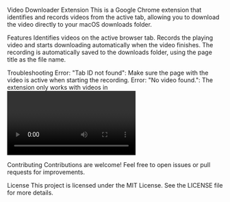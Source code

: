 Video Downloader Extension
This is a Google Chrome extension that identifies and records videos from the active tab, allowing you to download the video directly to your macOS downloads folder.

Features
Identifies videos on the active browser tab.
Records the playing video and starts downloading automatically when the video finishes.
The recording is automatically saved to the downloads folder, using the page title as the file name.

Troubleshooting
Error: "Tab ID not found": Make sure the page with the video is active when starting the recording.
Error: "No video found.": The extension only works with videos in <video> elements. Some websites protect videos with DRM, which may prevent recording.
Customization
If you wish to change the default file name or adjust the recording behavior, you can edit the content.js file.

Contributing
Contributions are welcome! Feel free to open issues or pull requests for improvements.

License
This project is licensed under the MIT License. See the LICENSE file for more details.